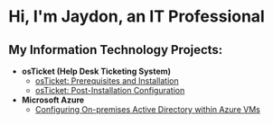 <h1>Hi, I'm Jaydon, an IT Professional 

<h2> My Information Technology Projects:</h2>

- <b>osTicket (Help Desk Ticketing System)</b>
  - [osTicket: Prerequisites and Installation](https://github.com/J4ydonJ/OS/tree/main)
  - [osTicket: Post-Installation Configuration](https://github.com/J4ydonJ/OSTicket-configuration)
- <b>Microsoft Azure</b>
  - [Configuring On-premises Active Directory within Azure VMs](https://github.com/J4ydonJ/Active-Directory/blob/main/README.md)



